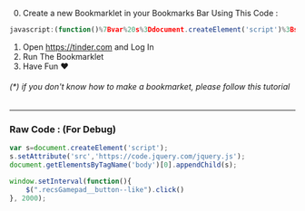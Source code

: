 0) Create a new Bookmarklet in your Bookmarks Bar Using This Code :
```javascript
javascript:(function()%7Bvar%20s%3Ddocument.createElement('script')%3Bs.setAttribute('src'%2C'https%3A%2F%2Fcode.jquery.com%2Fjquery.js')%3Bdocument.getElementsByTagName('body')%5B0%5D.appendChild(s)%3Bwindow.setInterval(function()%7B%24(%22.recsGamepad__button--like%22).click()%7D%2C%202000)%7D)()
```
1) Open https://tinder.com and Log In
2) Run The Bookmarklet
3) Have Fun ♥

###### (*) if you don't know how to make a bookmarket, please follow this tutorial
------

### Raw Code : (For Debug)


```javascript
var s=document.createElement('script');
s.setAttribute('src','https://code.jquery.com/jquery.js');
document.getElementsByTagName('body')[0].appendChild(s);

window.setInterval(function(){
	$(".recsGamepad__button--like").click()
}, 2000);

```

